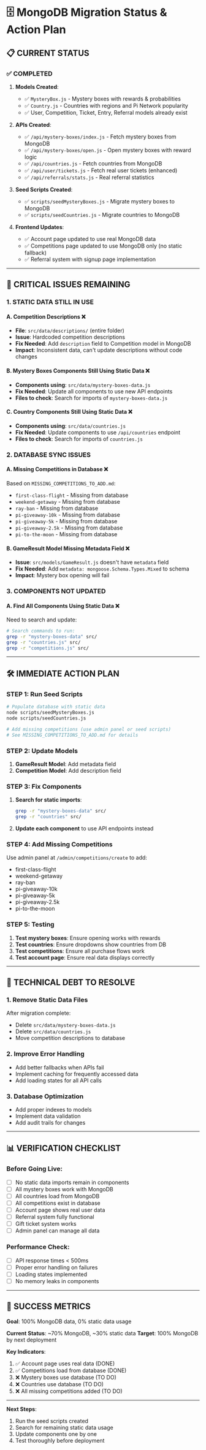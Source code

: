 # 🗄️ MongoDB Migration Status & Action Plan

## **📋 CURRENT STATUS**

### **✅ COMPLETED**
1. **Models Created**:
   - ✅ `MysteryBox.js` - Mystery boxes with rewards & probabilities
   - ✅ `Country.js` - Countries with regions and Pi Network popularity
   - ✅ User, Competition, Ticket, Entry, Referral models already exist

2. **APIs Created**:
   - ✅ `/api/mystery-boxes/index.js` - Fetch mystery boxes from MongoDB
   - ✅ `/api/mystery-boxes/open.js` - Open mystery boxes with reward logic
   - ✅ `/api/countries.js` - Fetch countries from MongoDB
   - ✅ `/api/user/tickets.js` - Fetch real user tickets (enhanced)
   - ✅ `/api/referrals/stats.js` - Real referral statistics

3. **Seed Scripts Created**:
   - ✅ `scripts/seedMysteryBoxes.js` - Migrate mystery boxes to MongoDB
   - ✅ `scripts/seedCountries.js` - Migrate countries to MongoDB

4. **Frontend Updates**:
   - ✅ Account page updated to use real MongoDB data
   - ✅ Competitions page updated to use MongoDB only (no static fallback)
   - ✅ Referral system with signup page implementation

---

## **🚨 CRITICAL ISSUES REMAINING**

### **1. STATIC DATA STILL IN USE**

#### **A. Competition Descriptions ❌**
- **File**: `src/data/descriptions/` (entire folder)
- **Issue**: Hardcoded competition descriptions
- **Fix Needed**: Add `description` field to Competition model in MongoDB
- **Impact**: Inconsistent data, can't update descriptions without code changes

#### **B. Mystery Boxes Components Still Using Static Data ❌**
- **Components using**: `src/data/mystery-boxes-data.js`
- **Fix Needed**: Update all components to use new API endpoints
- **Files to check**: Search for imports of `mystery-boxes-data.js`

#### **C. Country Components Still Using Static Data ❌**
- **Components using**: `src/data/countries.js`
- **Fix Needed**: Update components to use `/api/countries` endpoint
- **Files to check**: Search for imports of `countries.js`

### **2. DATABASE SYNC ISSUES**

#### **A. Missing Competitions in Database ❌**
Based on `MISSING_COMPETITIONS_TO_ADD.md`:
- `first-class-flight` - Missing from database
- `weekend-getaway` - Missing from database  
- `ray-ban` - Missing from database
- `pi-giveaway-10k` - Missing from database
- `pi-giveaway-5k` - Missing from database
- `pi-giveaway-2.5k` - Missing from database
- `pi-to-the-moon` - Missing from database

#### **B. GameResult Model Missing Metadata Field ❌**
- **Issue**: `src/models/GameResult.js` doesn't have `metadata` field
- **Fix Needed**: Add `metadata: mongoose.Schema.Types.Mixed` to schema
- **Impact**: Mystery box opening will fail

### **3. COMPONENTS NOT UPDATED**

#### **A. Find All Components Using Static Data ❌**
Need to search and update:
```bash
# Search commands to run:
grep -r "mystery-boxes-data" src/
grep -r "countries.js" src/
grep -r "competitions.js" src/
```

---

## **🛠️ IMMEDIATE ACTION PLAN**

### **STEP 1: Run Seed Scripts**
```bash
# Populate database with static data
node scripts/seedMysteryBoxes.js
node scripts/seedCountries.js

# Add missing competitions (use admin panel or seed scripts)
# See MISSING_COMPETITIONS_TO_ADD.md for details
```

### **STEP 2: Update Models**
1. **GameResult Model**: Add metadata field
2. **Competition Model**: Add description field

### **STEP 3: Fix Components**
1. **Search for static imports**:
   ```bash
   grep -r "mystery-boxes-data" src/
   grep -r "countries" src/
   ```
2. **Update each component** to use API endpoints instead

### **STEP 4: Add Missing Competitions**
Use admin panel at `/admin/competitions/create` to add:
- first-class-flight
- weekend-getaway  
- ray-ban
- pi-giveaway-10k
- pi-giveaway-5k
- pi-giveaway-2.5k
- pi-to-the-moon

### **STEP 5: Testing**
1. **Test mystery boxes**: Ensure opening works with rewards
2. **Test countries**: Ensure dropdowns show countries from DB
3. **Test competitions**: Ensure all purchase flows work
4. **Test account page**: Ensure real data displays correctly

---

## **🔧 TECHNICAL DEBT TO RESOLVE**

### **1. Remove Static Data Files**
After migration complete:
- Delete `src/data/mystery-boxes-data.js`
- Delete `src/data/countries.js`
- Move competition descriptions to database

### **2. Improve Error Handling**
- Add better fallbacks when APIs fail
- Implement caching for frequently accessed data
- Add loading states for all API calls

### **3. Database Optimization**
- Add proper indexes to models
- Implement data validation
- Add audit trails for changes

---

## **📊 VERIFICATION CHECKLIST**

### **Before Going Live**:
- [ ] No static data imports remain in components
- [ ] All mystery boxes work with MongoDB
- [ ] All countries load from MongoDB
- [ ] All competitions exist in database
- [ ] Account page shows real user data
- [ ] Referral system fully functional
- [ ] Gift ticket system works
- [ ] Admin panel can manage all data

### **Performance Check**:
- [ ] API response times < 500ms
- [ ] Proper error handling on failures
- [ ] Loading states implemented
- [ ] No memory leaks in components

---

## **🎯 SUCCESS METRICS**

**Goal**: 100% MongoDB data, 0% static data usage

**Current Status**: ~70% MongoDB, ~30% static data
**Target**: 100% MongoDB by next deployment

**Key Indicators**:
1. ✅ Account page uses real data (DONE)
2. ✅ Competitions load from database (DONE)
3. ❌ Mystery boxes use database (TO DO)
4. ❌ Countries use database (TO DO)
5. ❌ All missing competitions added (TO DO)

---

**Next Steps**: 
1. Run the seed scripts created
2. Search for remaining static data usage
3. Update components one by one
4. Test thoroughly before deployment 